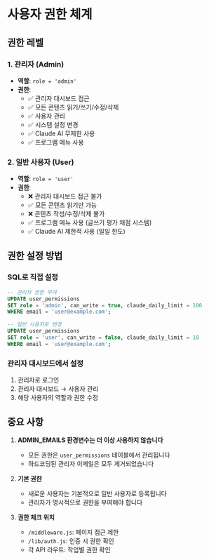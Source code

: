# 사용자 권한 체계

## 권한 레벨

### 1. 관리자 (Admin)
- **역할**: `role = 'admin'`
- **권한**:
  - ✅ 관리자 대시보드 접근
  - ✅ 모든 콘텐츠 읽기/쓰기/수정/삭제
  - ✅ 사용자 관리
  - ✅ 시스템 설정 변경
  - ✅ Claude AI 무제한 사용
  - ✅ 프로그램 메뉴 사용

### 2. 일반 사용자 (User)
- **역할**: `role = 'user'`
- **권한**:
  - ❌ 관리자 대시보드 접근 불가
  - ✅ 모든 콘텐츠 읽기만 가능
  - ❌ 콘텐츠 작성/수정/삭제 불가
  - ✅ 프로그램 메뉴 사용 (글쓰기 평가 채점 시스템)
  - ✅ Claude AI 제한적 사용 (일일 한도)

## 권한 설정 방법

### SQL로 직접 설정
```sql
-- 관리자 권한 부여
UPDATE user_permissions 
SET role = 'admin', can_write = true, claude_daily_limit = 100
WHERE email = 'user@example.com';

-- 일반 사용자로 변경
UPDATE user_permissions 
SET role = 'user', can_write = false, claude_daily_limit = 10
WHERE email = 'user@example.com';
```

### 관리자 대시보드에서 설정
1. 관리자로 로그인
2. 관리자 대시보드 → 사용자 관리
3. 해당 사용자의 역할과 권한 수정

## 중요 사항

1. **ADMIN_EMAILS 환경변수는 더 이상 사용하지 않습니다**
   - 모든 권한은 `user_permissions` 테이블에서 관리됩니다
   - 하드코딩된 관리자 이메일은 모두 제거되었습니다

2. **기본 권한**
   - 새로운 사용자는 기본적으로 일반 사용자로 등록됩니다
   - 관리자가 명시적으로 권한을 부여해야 합니다

3. **권한 체크 위치**
   - `/middleware.js`: 페이지 접근 제한
   - `/lib/auth.js`: 인증 시 권한 확인
   - 각 API 라우트: 작업별 권한 확인